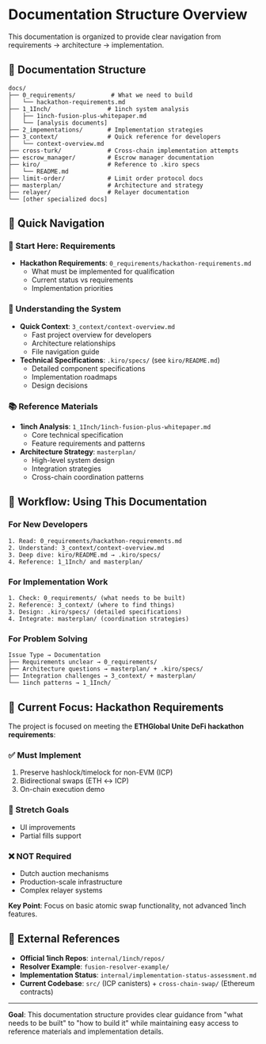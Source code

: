 # Documentation Structure Overview

This documentation is organized to provide clear navigation from requirements → architecture → implementation.

## 📁 **Documentation Structure**

```
docs/
├── 0_requirements/          # What we need to build
│   └── hackathon-requirements.md
├── 1_1Inch/                # 1inch system analysis
│   ├── 1inch-fusion-plus-whitepaper.md
│   └── [analysis documents]
├── 2_impementations/       # Implementation strategies
├── 3_context/              # Quick reference for developers
│   └── context-overview.md
├── cross-turk/             # Cross-chain implementation attempts
├── escrow_manager/         # Escrow manager documentation
├── kiro/                   # Reference to .kiro specs
│   └── README.md
├── limit-order/            # Limit order protocol docs
├── masterplan/             # Architecture and strategy
├── relayer/                # Relayer documentation
└── [other specialized docs]
```

## 🎯 **Quick Navigation**

### **🚨 Start Here: Requirements**

- **Hackathon Requirements**: `0_requirements/hackathon-requirements.md`
  - What must be implemented for qualification
  - Current status vs requirements
  - Implementation priorities

### **🧠 Understanding the System**

- **Quick Context**: `3_context/context-overview.md`
  - Fast project overview for developers
  - Architecture relationships
  - File navigation guide
- **Technical Specifications**: `.kiro/specs/` (see `kiro/README.md`)
  - Detailed component specifications
  - Implementation roadmaps
  - Design decisions

### **📚 Reference Materials**

- **1inch Analysis**: `1_1Inch/1inch-fusion-plus-whitepaper.md`
  - Core technical specification
  - Feature requirements and patterns
- **Architecture Strategy**: `masterplan/`
  - High-level system design
  - Integration strategies
  - Cross-chain coordination patterns

## 🔄 **Workflow: Using This Documentation**

### **For New Developers**

```
1. Read: 0_requirements/hackathon-requirements.md
2. Understand: 3_context/context-overview.md
3. Deep dive: kiro/README.md → .kiro/specs/
4. Reference: 1_1Inch/ and masterplan/
```

### **For Implementation Work**

```
1. Check: 0_requirements/ (what needs to be built)
2. Reference: 3_context/ (where to find things)
3. Design: .kiro/specs/ (detailed specifications)
4. Integrate: masterplan/ (coordination strategies)
```

### **For Problem Solving**

```
Issue Type → Documentation
├── Requirements unclear → 0_requirements/
├── Architecture questions → masterplan/ + .kiro/specs/
├── Integration challenges → 3_context/ + masterplan/
└── 1inch patterns → 1_1Inch/
```

## 🎯 **Current Focus: Hackathon Requirements**

The project is focused on meeting the **ETHGlobal Unite DeFi hackathon requirements**:

### **✅ Must Implement**

1. Preserve hashlock/timelock for non-EVM (ICP)
2. Bidirectional swaps (ETH ↔ ICP)
3. On-chain execution demo

### **🎯 Stretch Goals**

- UI improvements
- Partial fills support

### **❌ NOT Required**

- Dutch auction mechanisms
- Production-scale infrastructure
- Complex relayer systems

**Key Point**: Focus on basic atomic swap functionality, not advanced 1inch features.

## 🔗 **External References**

- **Official 1inch Repos**: `internal/1inch/repos/`
- **Resolver Example**: `fusion-resolver-example/`
- **Implementation Status**: `internal/implementation-status-assessment.md`
- **Current Codebase**: `src/` (ICP canisters) + `cross-chain-swap/` (Ethereum contracts)

---

**Goal**: This documentation structure provides clear guidance from "what needs to be built" to "how to build it" while maintaining easy access to reference materials and implementation details.
